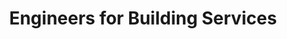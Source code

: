 ---
layout: base__homepage
title: Engineers for Building Services
permalink: /
regenerate: true
lead: "erbas™ is a multi-disciplinary consulting engineering firm serving clients in Commercial, Health, Education, Government, Industrial and Sustainability sectors."
theme: theme-home
---